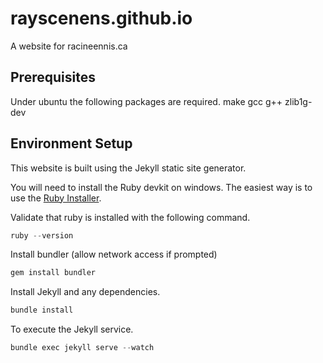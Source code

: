 # rayscenens.github.io

A website for racineennis.ca

## Prerequisites

Under ubuntu the following packages are required.
make
gcc
g++
zlib1g-dev

## Environment Setup

This website is built using the Jekyll static site generator.

You will need to install the Ruby devkit on windows. The easiest way is to use the [Ruby Installer](https://rubyinstaller.org).

Validate that ruby is installed with the following command.

```PowerShell
ruby --version
```

Install bundler (allow network access if prompted)

```PowerShell
gem install bundler
```

Install Jekyll and any dependencies.

```PowerShell
bundle install
```

To execute the Jekyll service.

```PowerShell
bundle exec jekyll serve --watch
```
